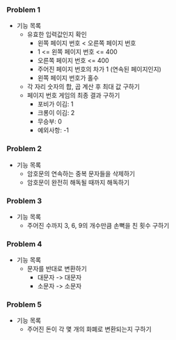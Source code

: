 ### Problem 1

- 기능 목록
    - 유효한 입력값인지 확인
      - 왼쪽 페이지 번호 < 오른쪽 페이지 번호
      - 1 <= 왼쪽 페이지 번호 <= 400
      - 오른쪽 페이지 번호 <= 400 
      - 주어진 페이지 번호의 차가 1 (연속된 페이지인지)
      - 왼쪽 페이지 번호가 홀수
    - 각 자리 숫자의 합, 곱 계산 후 최대 값 구하기
    - 페이지 번호 게임의 최종 결과 구하기 
      - 포비가 이김: 1
      - 크롱이 이김: 2
      - 무승부: 0
      - 예외사항: -1

### Problem 2
- 기능 목록
    - 암호문의 연속하는 중복 문자들을 삭제하기
    - 암호문이 완전히 해독될 때까지 해독하기 

### Problem 3
- 기능 목록
    - 주어진 수까지 3, 6, 9의 개수만큼 손뼉을 친 횟수 구하기

### Problem 4
- 기능 목록
    - 문자를 반대로 변환하기
        - 대문자 -> 대문자
        - 소문자 -> 소문자

### Problem 5
- 기능 목록
    - 주어진 돈이 각 몇 개의 화폐로 변환되는지 구하기
 
